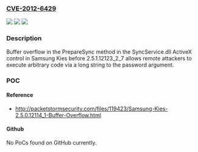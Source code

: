 ### [CVE-2012-6429](https://cve.mitre.org/cgi-bin/cvename.cgi?name=CVE-2012-6429)
![](https://img.shields.io/static/v1?label=Product&message=n%2Fa&color=blue)
![](https://img.shields.io/static/v1?label=Version&message=n%2Fa&color=blue)
![](https://img.shields.io/static/v1?label=Vulnerability&message=n%2Fa&color=brighgreen)

### Description

Buffer overflow in the PrepareSync method in the SyncService.dll ActiveX control in Samsung Kies before 2.5.1.12123_2_7 allows remote attackers to execute arbitrary code via a long string to the password argument.

### POC

#### Reference
- http://packetstormsecurity.com/files/119423/Samsung-Kies-2.5.0.12114_1-Buffer-Overflow.html

#### Github
No PoCs found on GitHub currently.

